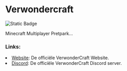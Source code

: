 # Verwondercraft
<img alt="Static Badge" src="https://img.shields.io/badge/Paper-1.20.4-greem">

Minecraft Multiplayer Pretpark...

<h3 tabindex="-1" class="heading-element" dir="auto">Links:</h3>

<li><a href="https://verwondercraft.nl" rel="nofollow">Website</a>: De officiële VerwonderCraft Website.</li>
<li><a href="https://discord.gg/byusaGntKV" rel="nofollow">Discord</a>: De officiële VerwonderCraft Discord server.</li>
